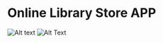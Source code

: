 # Online Library Store APP

![Alt text](https://Mad-Lab/https://github.com/SamidiPrarthana/Mad-Lab/blob/master/WhatsApp%20Image%202024-07-25%20at%2012.16.54%20AM%20(1).jpeg)
![Alt Text](https://github.com/SamidiPrarthana/Mad-Lab/blob/master/WhatsApp%20Image%202024-07-25%20at%2012.16.54%20AM%20(1).jpeg?raw=true)  
